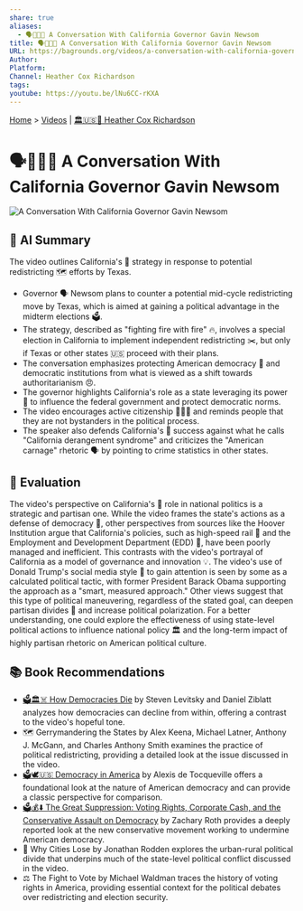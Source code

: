 ```yaml
---
share: true
aliases:
  - 🗣️🧑‍💼🌉 A Conversation With California Governor Gavin Newsom
title: 🗣️🧑‍💼🌉 A Conversation With California Governor Gavin Newsom
URL: https://bagrounds.org/videos/a-conversation-with-california-governor-gavin-newsom
Author:
Platform:
Channel: Heather Cox Richardson
tags:
youtube: https://youtu.be/lNu6CC-rKXA
---
```

[Home](../index.md) > [Videos](./index.md) | [🏛️🇺🇸📖 Heather Cox Richardson](../people/heather-cox-richardson.md)  
# 🗣️🧑‍💼🌉 A Conversation With California Governor Gavin Newsom  
![A Conversation With California Governor Gavin Newsom](https://youtu.be/lNu6CC-rKXA)  
  
## 🤖 AI Summary  
The video outlines California's 🌉 strategy in response to potential redistricting 🗺️ efforts by Texas.  
  
* Governor 🗣️ Newsom plans to counter a potential mid-cycle redistricting move by Texas, which is aimed at gaining a political advantage in the midterm elections 🗳️.  
* The strategy, described as "fighting fire with fire" 🔥, involves a special election in California to implement independent redistricting ✂️, but only if Texas or other states 🇺🇸 proceed with their plans.  
* The conversation emphasizes protecting American democracy 🗽 and democratic institutions from what is viewed as a shift towards authoritarianism 😠.  
* The governor highlights California's role as a state leveraging its power 💪 to influence the federal government and protect democratic norms.  
* The video encourages active citizenship 🧑‍🤝‍🧑 and reminds people that they are not bystanders in the political process.  
* The speaker also defends California's 🌴 success against what he calls "California derangement syndrome" and criticizes the "American carnage" rhetoric 🗣️ by pointing to crime statistics in other states.  
  
## 🤔 Evaluation  
The video's perspective on California's 🌉 role in national politics is a strategic and partisan one. While the video frames the state's actions as a defense of democracy 🗽, other perspectives from sources like the Hoover Institution argue that California's policies, such as high-speed rail 🚄 and the Employment and Development Department (EDD) 💼, have been poorly managed and inefficient. This contrasts with the video's portrayal of California as a model of governance and innovation 💡. The video's use of Donald Trump's social media style 📱 to gain attention is seen by some as a calculated political tactic, with former President Barack Obama supporting the approach as a "smart, measured approach." Other views suggest that this type of political maneuvering, regardless of the stated goal, can deepen partisan divides 💢 and increase political polarization. For a better understanding, one could explore the effectiveness of using state-level political actions to influence national policy 🏛️ and the long-term impact of highly partisan rhetoric on American political culture.  
  
## 📚 Book Recommendations  
* [🗳️🏛️☠️ How Democracies Die](../books/how-democracies-die.md) by Steven Levitsky and Daniel Ziblatt analyzes how democracies can decline from within, offering a contrast to the video's hopeful tone.  
* 🗺️ Gerrymandering the States by Alex Keena, Michael Latner, Anthony J. McGann, and Charles Anthony Smith examines the practice of political redistricting, providing a detailed look at the issue discussed in the video.  
* [🗳️🕊️🇺🇸 Democracy in America](../books/democracy-in-america.md) by Alexis de Tocqueville offers a foundational look at the nature of American democracy and can provide a classic perspective for comparison.  
* [🗳️💰⬇️ The Great Suppression: Voting Rights, Corporate Cash, and the Conservative Assault on Democracy](../books/the-great-suppression-voting-rights-corporate-cash-and-the-conservative-assault-on-democracy.md) by Zachary Roth provides a deeply reported look at the new conservative movement working to undermine American democracy.  
* 🌆 Why Cities Lose by Jonathan Rodden explores the urban-rural political divide that underpins much of the state-level political conflict discussed in the video.  
* ⚖️ The Fight to Vote by Michael Waldman traces the history of voting rights in America, providing essential context for the political debates over redistricting and election security.